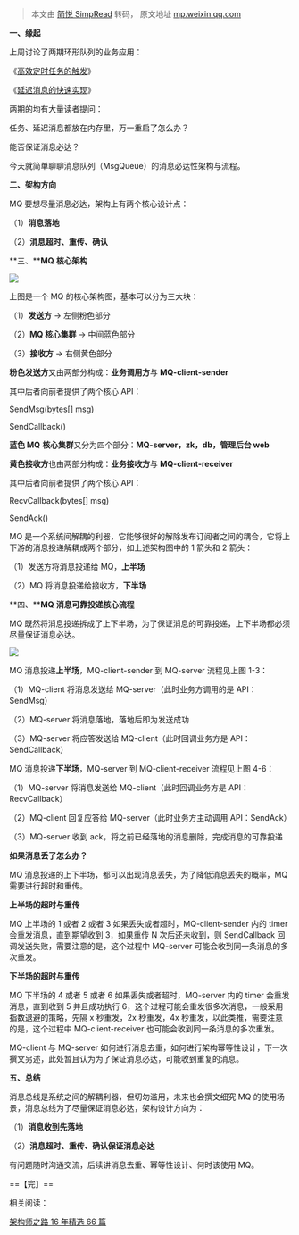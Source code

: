 > 本文由 [简悦 SimpRead](http://ksria.com/simpread/) 转码， 原文地址 [mp.weixin.qq.com](https://mp.weixin.qq.com/s?__biz=MjM5ODYxMDA5OQ==&mid=2651959966&idx=1&sn=068a2866dcc49335d613d75c4a5d1b17&chksm=bd2d07428a5a8e54162ad8ea8e1e9302dfaeb664cecc453bd16a5f299820755bd2e1e0e17b60&scene=21#wechat_redirect)

**一、缘起**

上周讨论了两期环形队列的业务应用：

《[高效定时任务的触发](http://mp.weixin.qq.com/s?__biz=MjM5ODYxMDA5OQ==&mid=2651959957&idx=1&sn=a82bb7e8203b20b2a0cb5fc95b7936a5&chksm=bd2d07498a5a8e5f9f8e7b5aeaa5bd8585a0ee4bf470956e7fd0a2b36d132eb46553265f4eaf&scene=21#wechat_redirect)》

《[延迟消息的快速实现](http://mp.weixin.qq.com/s?__biz=MjM5ODYxMDA5OQ==&mid=2651959961&idx=1&sn=afec02c8dc6db9445ce40821b5336736&chksm=bd2d07458a5a8e5314560620c240b1c4cf3bbf801fc0ab524bd5e8aa8b8ef036cf755d7eb0f6&scene=21#wechat_redirect)》

两期的均有大量读者提问：

任务、延迟消息都放在内存里，万一重启了怎么办？

能否保证消息必达？

今天就简单聊聊消息队列（MsgQueue）的消息必达性架构与流程。

**二、架构方向**

MQ 要想尽量消息必达，架构上有两个核心设计点：

（1）**消息落地**

（2）**消息超时、重传、确认**

**三、****MQ** **核心架构**

![](http://mmbiz.qpic.cn/mmbiz_png/YrezxckhYOzhpDd9bL03NviaydATj2aBzTribz426iaFLqM2UjEN7LdqYnhXiaaT5jupSgVQ1n3M4vrv3gmz1sibyQg/0?wx_fmt=png)

上图是一个 MQ 的核心架构图，基本可以分为三大块：

（1）**发送方** -> 左侧粉色部分

（2）**MQ 核心集群** -> 中间蓝色部分

（3）**接收方** -> 右侧黄色部分

**粉色发送方**又由两部分构成：**业务调用方**与 **MQ-client-sender**

其中后者向前者提供了两个核心 API：

SendMsg(bytes[] msg)

SendCallback()

**蓝色 MQ** **核心集群**又分为四个部分：**MQ-server，zk，db，管理后台 web**

**黄色接收方**也由两部分构成：**业务接收方**与 **MQ-client-receiver**

其中后者向前者提供了两个核心 API：

RecvCallback(bytes[] msg)

SendAck()

MQ 是一个系统间解耦的利器，它能够很好的解除发布订阅者之间的耦合，它将上下游的消息投递解耦成两个部分，如上述架构图中的 1 箭头和 2 箭头：

（1）发送方将消息投递给 MQ，**上半场**

（2）MQ 将消息投递给接收方，**下半场**

**四、****MQ** **消息可靠投递核心流程**

MQ 既然将消息投递拆成了上下半场，为了保证消息的可靠投递，上下半场都必须尽量保证消息必达。

![](http://mmbiz.qpic.cn/mmbiz_png/YrezxckhYOzhpDd9bL03NviaydATj2aBzIsHVgGRVzkVIMFEs56RjRtFswMhsuvCSGeFotF0NvPgF27hLq1gGXQ/0?wx_fmt=png)

MQ 消息投递**上半场**，MQ-client-sender 到 MQ-server 流程见上图 1-3：

（1）MQ-client 将消息发送给 MQ-server（此时业务方调用的是 API：SendMsg）

（2）MQ-server 将消息落地，落地后即为发送成功

（3）MQ-server 将应答发送给 MQ-client（此时回调业务方是 API：SendCallback）

MQ 消息投递**下半场**，MQ-server 到 MQ-client-receiver 流程见上图 4-6：

（1）MQ-server 将消息发送给 MQ-client（此时回调业务方是 API：RecvCallback）

（2）MQ-client 回复应答给 MQ-server（此时业务方主动调用 API：SendAck）

（3）MQ-server 收到 ack，将之前已经落地的消息删除，完成消息的可靠投递

**如果消息丢了怎么办？**

MQ 消息投递的上下半场，都可以出现消息丢失，为了降低消息丢失的概率，MQ 需要进行超时和重传。

**上半场的超时与重传**

MQ 上半场的 1 或者 2 或者 3 如果丢失或者超时，MQ-client-sender 内的 timer 会重发消息，直到期望收到 3，如果重传 N 次后还未收到，则 SendCallback 回调发送失败，需要注意的是，这个过程中 MQ-server 可能会收到同一条消息的多次重发。

**下半场的超时与重传**

MQ 下半场的 4 或者 5 或者 6 如果丢失或者超时，MQ-server 内的 timer 会重发消息，直到收到 5 并且成功执行 6，这个过程可能会重发很多次消息，一般采用指数退避的策略，先隔 x 秒重发，2x 秒重发，4x 秒重发，以此类推，需要注意的是，这个过程中 MQ-client-receiver 也可能会收到同一条消息的多次重发。

MQ-client 与 MQ-server 如何进行消息去重，如何进行架构幂等性设计，下一次撰文另述，此处暂且认为为了保证消息必达，可能收到重复的消息。

**五、总结**

消息总线是系统之间的解耦利器，但切勿滥用，未来也会撰文细究 MQ 的使用场景，消息总线为了尽量保证消息必达，架构设计方向为：

（1）**消息收到先落地**

（2）**消息超时、重传、确认保证消息必达**

有问题随时沟通交流，后续讲消息去重、幂等性设计、何时该使用 MQ。

==【完】==

相关阅读：

[架构师之路 16 年精选 66 篇](http://mp.weixin.qq.com/s?__biz=MjM5ODYxMDA5OQ==&mid=2651959886&idx=1&sn=03e45a5014053607eff5e55ed2c660d7&chksm=bd2d07928a5a8e8454d395e176fa9d346682abfe9dfbf3244f1dead83ee4508aa25121f9b811&scene=21#wechat_redirect)